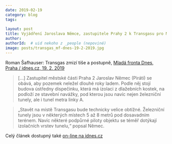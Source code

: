 ```yaml
---
date: 2019-02-19
category: blog
tags: 
    
layout: post
title: Vyjádření Jaroslava Němce, zastupitele Prahy 2 k Transgasu pro MF Dnes
author: 
authorId:  # uid nekoho z _people (nepoviné)
image: posts/transgas_mf-dnes-19-2-2019.jpg
---
```


Roman Šafhauser: Transgas zmizí tiše a postupně, [Mladá fronta Dnes, Praha / idnes.cz, 19. 2. 2019](https://www.idnes.cz/praha/zpravy/transgas-vinohradska-trida-demolice-developer-tunely.A190219_458544_praha-zpravy_rsr)

> […]     Zastupitel městské části Praha 2 Jaroslav Němec (Piráti) se obává, aby pozemek neležel dlouhé roky ladem. Podle něj stojí budova ústředny dispečinku, která má izolaci z dlažebních kostek, na podloží ze stavební navážky, pod kterou jsou navíc nejen železniční tunely, ale i tunel metra linky A.

> „Stavět na místě Transgasu bude technicky velice obtížné. Železniční tunely jsou v některých místech 5 až 8 metrů pod dosavadním terénem. Navíc některé podpůrné piloty objektu se téměř dotýkají izolačních vrstev tunelu,“ popsal Němec.

Celý článek dostupný také [on-line na idnes.cz](https://www.idnes.cz/praha/zpravy/transgas-vinohradska-trida-demolice-developer-tunely.A190219_458544_praha-zpravy_rsr)
